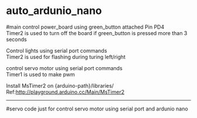 # auto_ardunio_nano

#main
control power_board using green_button attached Pin PD4 <br />
Timer2 is used to turn off the board if green_button is pressed more than 3 seconds   <br />

Control lights using serial port commands <br />
Timer2 is used for flashing during turing left/right

control servo motor using serial port commands <br />
Timer1 is used to make pwm

Install MsTimer2 on {arduino-path}/libraries/ <br />
Ref:http://playground.arduino.cc/Main/MsTimer2
_______
#servo
code just for control servo motor using serial port and ardunio nano

